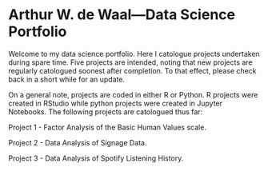 # Arthur W. de Waal—Data Science Portfolio
Welcome to my data science portfolio. Here I catologue projects undertaken during spare time. Five projects are intended, noting that new projects are regularly catologued soonest after completion. To that effect, please check back in a short while for an update. 

On a general note, projects are coded in either R or Python. R projects were created in RStudio while python projects were created in Jupyter Notebooks. The following projects are catologued thus far:

Project 1 - Factor Analysis of the Basic Human Values scale. 

Project 2 - Data Analysis of Signage Data.

Project 3 - Data Analysis of Spotify Listening History.
